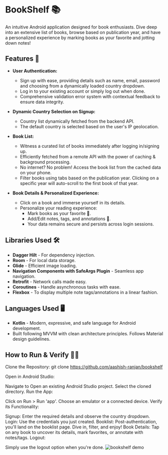 # BookShelf 📚

An intuitive Android application designed for book enthusiasts. Dive deep into an extensive list of books, browse based on publication year, and have a personalized experience by marking books as your favorite and jotting down notes!

## Features 🌟
- **User Authentication:**
  - Sign up with ease, providing details such as name, email, password and choosing from a dynamically loaded country dropdown.
  - Log in to your existing account or simply log out when done.
  - Comprehensive validation error system with contextual feedback to ensure data integrity.

- **Dynamic Country Selection on Signup:**
  - Country list dynamically fetched from the backend API.
  - The default country is selected based on the user's IP geolocation.

- **Book List:**
  - Witness a curated list of books immediately after logging in/signing up.
  - Efficiently fetched from a remote API with the power of caching & background processing.
  - No internet? No problem! Access the book list from the cached data on your phone.
  - Filter books using tabs based on the publication year. Clicking on a specific year will auto-scroll to the first book of that year.

- **Book Details & Personalized Experience:**
  - Click on a book and immerse yourself in its details.
  - Personalize your reading experience:
    - Mark books as your favorite 🌟.
    - Add/Edit notes, tags, and annotations 📝.
    - Your data remains secure and persists across login sessions.

## Libraries Used 🛠
- **Dagger Hilt** - For dependency injection.
- **Room** - For local data storage.
- **Glide** - Efficient image loading.
- **Navigation Components with SafeArgs Plugin** - Seamless app navigation.
- **Retrofit** - Network calls made easy.
- **Coroutines** - Handle asynchronous tasks with ease.
- **Flexbox** - To display multiple note tags/annotations in a linear fashion.

## Languages Used 🖥
- **Kotlin** - Modern, expressive, and safe language for Android development.
- Built following MVVM with clean architecture principles. Follows Material design guidelines.

## How to Run & Verify 🏃‍♂️
Clone the Repository:
   git clone https://github.com/aashish-ranjan/bookshelf

Open in Android Studio:

Navigate to Open an existing Android Studio project.
Select the cloned directory.
Run the App:

Click on Run > Run 'app'.
Choose an emulator or a connected device.
Verify its Functionality:

Signup: Enter the required details and observe the country dropdown.
Login: Use the credentials you just created.
Booklist: Post-authentication, you'll land on the booklist page. Dive in, filter, and enjoy!
Book Details: Tap on any book to uncover its details, mark favorites, or annotate with notes/tags.
Logout:

Simply use the logout option when you're done.
![bookshelf demo](https://github.com/aashish-ranjan/bookshelf/assets/77250679/ee7e39be-c130-4b19-b8fd-6b143b03b10b)
